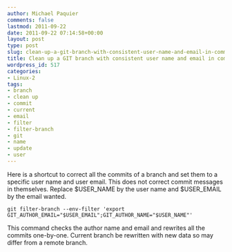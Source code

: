 ```yaml
---
author: Michael Paquier
comments: false
lastmod: 2011-09-22
date: 2011-09-22 07:14:58+00:00
layout: post
type: post
slug: clean-up-a-git-branch-with-consistent-user-name-and-email-in-commit
title: Clean up a GIT branch with consistent user name and email in commit
wordpress_id: 517
categories:
- Linux-2
tags:
- branch
- clean up
- commit
- current
- email
- filter
- filter-branch
- git
- name
- update
- user
---
```


Here is a shortcut to correct all the commits of a branch and set them to a specific user name and user email.
This does not correct commit messages in themselves.
Replace $USER\_NAME by the user name and $USER\_EMAIL by the email wanted.

    git filter-branch --env-filter 'export GIT_AUTHOR_EMAIL="$USER_EMAIL";GIT_AUTHOR_NAME="$USER_NAME"'

This command checks the author name and email and rewrites all the commits one-by-one. Current branch be rewritten with new data so may differ from a remote branch.
